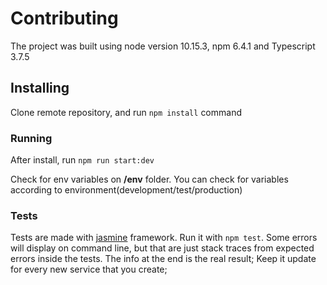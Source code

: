 # Contributing

The project was built using node version 10.15.3, npm 6.4.1 and Typescript 3.7.5

## Installing

Clone remote repository, and run `npm install` command

### Running

After install, run `npm run start:dev`

Check for env variables on **/env** folder. You can check for variables according to environment(development/test/production)

### Tests

Tests are made with [jasmine](https://jasmine.github.io/index.html) framework. Run it with `npm test`. Some errors will display on command line, but that are just stack traces from expected errors inside the tests. The info at the end is the real result; Keep it update for every new service that you create;
